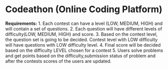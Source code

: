 # Codeathon (Online Coding Platform)

**Requirements:** 
    1. Each contest can have a level (LOW, MEDIUM, HIGH) and will contain a set of questions.
    2. Each question will have different levels of difficulty(LOW, MEDIUM, HIGH) and score.
    3. Based on the contest level, the question set is going to be decided. Contest level with LOW difficulty will have questions with LOW difficulty level.
    4. Final score will be decided based on the difficulty LEVEL chosen for a contest
    5. Users solve problems and get points based on the difficulty,submission status of problem and after the contests scores of the users are updated.

     